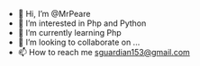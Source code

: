 - 👋 Hi, I’m @MrPeare
- 👀 I’m interested in Php and Python
- 🌱 I’m currently learning Php
- 💞️ I’m looking to collaborate on ...
- 📫 How to reach me sguardian153@gmail.com

<!---
MrPeare/MrPeare is a ✨ special ✨ repository because its `README.md` (this file) appears on your GitHub profile.
You can click the Preview link to take a look at your changes.
--->
